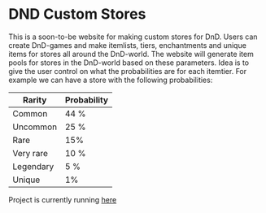 # DND Custom Stores
 
This is a soon-to-be website for making custom stores for DnD. Users can create DnD-games and make itemlists, tiers, enchantments and unique items for stores all around the DnD-world. The website will generate item pools for stores in the DnD-world based on these parameters. Idea is to give the user control on what the probabilities are for each itemtier. For example we can have a store with the following probabilities:

**Rarity** | **Probability**
-----------|-----------
Common | 44 %
Uncommon | 25 %
Rare | 15%
Very rare | 10 %
Legendary | 5 %
Unique | 1%

Project is currently running [here](https://l685u4-3000.preview.csb.app/)
